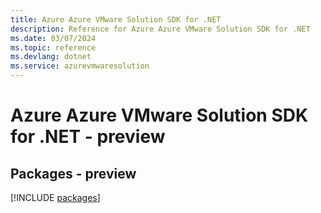 ```yaml
---
title: Azure Azure VMware Solution SDK for .NET
description: Reference for Azure Azure VMware Solution SDK for .NET
ms.date: 03/07/2024
ms.topic: reference
ms.devlang: dotnet
ms.service: azurevmwaresolution
---
```

# Azure Azure VMware Solution SDK for .NET - preview
## Packages - preview
[!INCLUDE [packages](azure-vmware-solution-index.md)]